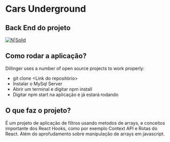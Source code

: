 # Cars Underground
## Back End do projeto

[![N|Solid](https://cldup.com/dTxpPi9lDf.thumb.png)](https://nodesource.com/products/nsolid)


## Como rodar a aplicação?

Dillinger uses a number of open source projects to work properly:

- git clone <Link do repositório> 
- Instalar o MySql Server
- Abrir um terminal e digitar npm install
- Digitar npm start na aplicação e já estará rodando

## O que faz o projeto?

É um projeto de aplicação de filtros usando metodos de arrays, e conceitos importante dos React Hooks, como por exemplo Context API e Rotas do React. Além do aprofudamento sobre manipulação de arrays em javascript.

